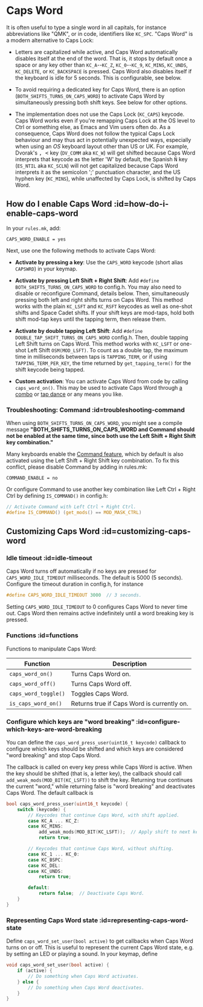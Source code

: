 # Caps Word

It is often useful to type a single word in all capitals, for instance
abbreviations like "QMK", or in code, identifiers like `KC_SPC`. "Caps Word" is
a modern alternative to Caps Lock:

* Letters are capitalized while active, and Caps Word automatically disables
  itself at the end of the word. That is, it stops by default once a space or
  any key other than `KC_A`--`KC_Z`, `KC_0`--`KC_9`, `KC_MINS`, `KC_UNDS`,
  `KC_DELETE`, or `KC_BACKSPACE` is pressed. Caps Word also disables itself if
  the keyboard is idle for 5 seconds. This is configurable, see below.

* To avoid requiring a dedicated key for Caps Word, there is an option
  (`BOTH_SHIFTS_TURNS_ON_CAPS_WORD`) to activate Caps Word by simultaneously
  pressing both shift keys. See below for other options.

* The implementation does not use the Caps Lock (`KC_CAPS`) keycode. Caps Word
  works even if you're remapping Caps Lock at the OS level to Ctrl or something
  else, as Emacs and Vim users often do. As a consequence, Caps Word does not
  follow the typical Caps Lock behaviour and may thus act in potentially
  unexpected ways, especially when using an *OS* keyboard layout other than US
  or UK. For example, Dvorak's <kbd>, <</kbd> key (`DV_COMM` aka `KC_W`) will get shifted
  because Caps Word interprets that keycode as the letter 'W' by default, the
  Spanish <kbd>Ñ</kbd> key (`ES_NTIL` aka `KC_SCLN`) will not get capitalized because Caps 
  Word interprets it as the semicolon ';' punctuation character, and the US 
  hyphen key (`KC_MINS`), while unaffected by Caps Lock, is shifted by Caps Word.


## How do I enable Caps Word :id=how-do-i-enable-caps-word

In your `rules.mk`, add:

```make
CAPS_WORD_ENABLE = yes
```

Next, use one the following methods to activate Caps Word:

* **Activate by pressing a key**: Use the `CAPS_WORD` keycode (short
  alias `CAPSWRD`) in your keymap.

* **Activate by pressing Left Shift + Right Shift**: Add `#define
  BOTH_SHIFTS_TURNS_ON_CAPS_WORD` to config.h. You may also need to disable or
  reconfigure Command, details below. Then, simultaneously pressing both left
  and right shifts turns on Caps Word. This method works with the plain
  `KC_LSFT` and `KC_RSFT` keycodes as well as one-shot shifts and Space Cadet
  shifts. If your shift keys are mod-taps, hold both shift mod-tap keys until
  the tapping term, then release them.

* **Activate by double tapping Left Shift**: Add `#define
  DOUBLE_TAP_SHIFT_TURNS_ON_CAPS_WORD` config.h. Then, double tapping Left Shift
  turns on Caps Word. This method works with `KC_LSFT` or one-shot Left Shift
  `OSM(MOD_LSFT)`. To count as a double tap, the maximum time in milliseconds
  between taps is `TAPPING_TERM`, or if using `TAPPING_TERM_PER_KEY`, the time
  returned by `get_tapping_term()` for the shift keycode being tapped.

* **Custom activation**: You can activate Caps Word from code by calling
  `caps_word_on()`. This may be used to activate Caps Word through [a
  combo](feature_combo.md) or [tap dance](feature_tap_dance.md) or any means
  you like.

### Troubleshooting: Command :id=troubleshooting-command

When using `BOTH_SHIFTS_TURNS_ON_CAPS_WORD`, you might see a compile message
**"BOTH_SHIFTS_TURNS_ON_CAPS_WORD and Command should not be enabled at the same
time, since both use the Left Shift + Right Shift key combination."**

Many keyboards enable the [Command feature](feature_command.md), which by
default is also activated using the Left Shift + Right Shift key combination. To
fix this conflict, please disable Command by adding in rules.mk:

```make
COMMAND_ENABLE = no
```

Or configure Command to use another key combination like Left Ctrl + Right Ctrl
by defining `IS_COMMAND()` in config.h:

```c
// Activate Command with Left Ctrl + Right Ctrl.
#define IS_COMMAND() (get_mods() == MOD_MASK_CTRL)
```


## Customizing Caps Word :id=customizing-caps-word

### Idle timeout :id=idle-timeout

Caps Word turns off automatically if no keys are pressed for
`CAPS_WORD_IDLE_TIMEOUT` milliseconds. The default is 5000 (5 seconds).
Configure the timeout duration in config.h, for instance

```c
#define CAPS_WORD_IDLE_TIMEOUT 3000  // 3 seconds.
```

Setting `CAPS_WORD_IDLE_TIMEOUT` to 0 configures Caps Word to never time out.
Caps Word then remains active indefinitely until a word breaking key is pressed.


### Functions :id=functions

Functions to manipulate Caps Word:

| Function                | Description                                    |
|-------------------------|------------------------------------------------|
| `caps_word_on()`        | Turns Caps Word on.                            |
| `caps_word_off()`       | Turns Caps Word off.                           |
| `caps_word_toggle()`    | Toggles Caps Word.                             |
| `is_caps_word_on()`     | Returns true if Caps Word is currently on.     |


### Configure which keys are "word breaking" :id=configure-which-keys-are-word-breaking

You can define the `caps_word_press_user(uint16_t keycode)` callback to
configure which keys should be shifted and which keys are considered "word
breaking" and stop Caps Word.

The callback is called on every key press while Caps Word is active. When the
key should be shifted (that is, a letter key), the callback should call
`add_weak_mods(MOD_BIT(KC_LSFT))` to shift the key. Returning true continues the
current "word," while returning false is "word breaking" and deactivates Caps
Word. The default callback is

```c
bool caps_word_press_user(uint16_t keycode) {
    switch (keycode) {
        // Keycodes that continue Caps Word, with shift applied.
        case KC_A ... KC_Z:
        case KC_MINS:
            add_weak_mods(MOD_BIT(KC_LSFT));  // Apply shift to next key.
            return true;

        // Keycodes that continue Caps Word, without shifting.
        case KC_1 ... KC_0:
        case KC_BSPC:
        case KC_DEL:
        case KC_UNDS:
            return true;

        default:
            return false;  // Deactivate Caps Word.
    }
}
```


### Representing Caps Word state :id=representing-caps-word-state

Define `caps_word_set_user(bool active)` to get callbacks when Caps Word turns
on or off. This is useful to represent the current Caps Word state, e.g. by
setting an LED or playing a sound. In your keymap, define

```c
void caps_word_set_user(bool active) {
    if (active) {
        // Do something when Caps Word activates.
    } else {
        // Do something when Caps Word deactivates.
    }
}
```


